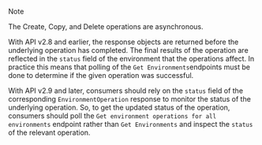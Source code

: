 > [!NOTE]  
> The Create, Copy, and Delete operations are asynchronous.
>
> With API v2.8 and earlier, the response objects are returned before the underlying operation has completed. The final results of the operation are reflected in the `status` field of the environment that the operations affect. In practice this means that polling of the `Get Environments`endpoints must be done to determine if the given operation was successful.
> 
> With API v2.9 and later, consumers should rely on the `status` field of the corresponding `EnvironmentOperation` response to monitor the status of the underlying operation. So, to get the updated status of the operation, consumers should poll the `Get environment operations for all environments` endpoint rather than  `Get Environments` and inspect the `status` of the relevant operation.